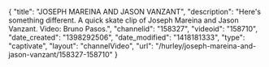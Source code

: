{
    "title": "JOSEPH MAREINA AND JASON VANZANT",
    "description": "Here's something different. A quick skate clip of Joseph Mareina and Jason Vanzant. Video: Bruno Pasos.",
    "channelid": "158327",
    "videoid": "158710",
    "date_created": "1398292506",
    "date_modified": "1418181333",
    "type": "captivate",
    "layout": "channelVideo",
    "url": "\/hurley\/joseph-mareina-and-jason-vanzant\/158327-158710"
}